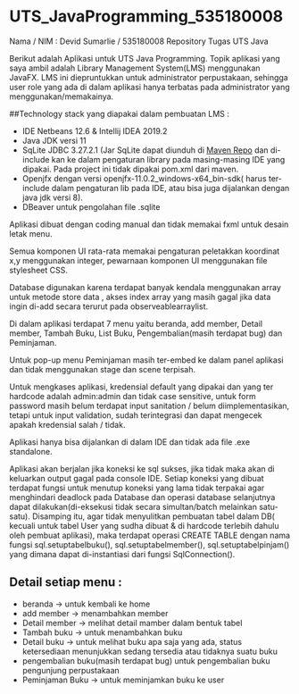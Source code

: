 # UTS_JavaProgramming_535180008
Nama / NIM : Devid Sumarlie / 535180008
 Repository Tugas UTS Java
 
Berikut adalah Aplikasi untuk UTS Java Programming. Topik aplikasi yang saya ambil adalah Library Management System(LMS) menggunakan JavaFX. LMS ini diepruntukkan untuk administrator perpustakaan, sehingga user role yang ada di dalam aplikasi hanya terbatas pada administrator yang menggunakan/memakainya. 

##Technology stack yang diapakai dalam pembuatan LMS :
- IDE Netbeans 12.6 & Intellij IDEA 2019.2
- Java JDK versi 11
- SqLite JDBC 3.27.2.1 (Jar SqLite dapat diunduh di [Maven Repo](https://repo1.maven.org/maven2/org/xerial/sqlite-jdbc/3.27.2.1/) dan di-include kan ke dalam pengaturan library pada masing-masing IDE yang dipakai. Pada project ini tidak dipakai pom.xml dari maven.
- Openjfx dengan versi openjfx-11.0.2_windows-x64_bin-sdk( harus ter-include dalam pengaturan lib pada IDE, atau bisa juga dijalankan dengan java jdk versi 8).
- DBeaver untuk pengolahan file .sqlite

Aplikasi dibuat dengan coding manual dan tidak memakai fxml untuk desain letak menu.

Semua komponen UI rata-rata memakai pengaturan peletakkan koordinat x,y menggunakan integer, pewarnaan komponen UI menggunakan file stylesheet CSS.

Database digunakan karena terdapat banyak kendala menggunakan array untuk metode store data , akses index array yang masih gagal jika data ingin di-add secara terurut pada observeablearraylist.

Di dalam aplikasi terdapat 7 menu yaitu beranda, add member, Detail member, Tambah Buku, List Buku, Pengembalian(masih terdapat bug) dan Peminjaman.

Untuk pop-up menu Peminjaman masih ter-embed ke dalam panel aplikasi dan tidak menggunakan stage dan scene terpisah.

Untuk mengkases aplikasi, kredensial default yang dipakai dan yang ter hardcode adalah admin:admin dan tidak case sensitive, untuk form password masih belum terdapat input sanitation / belum diimplementasikan, tetapi untuk input validation, sudah terintegrasi dan dapat mengecek apakah kredensial salah / tidak.

Aplikasi hanya bisa dijalankan di dalam IDE dan tidak ada file .exe standalone.

Aplikasi akan berjalan jika koneksi ke sql sukses, jika tidak maka akan di keluarkan output gagal pada console IDE. Setiap koneksi yang dibuat terdapat fungsi untuk menutup koneksi yang lama tidak terpakai  agar menghindari deadlock pada Database dan operasi database selanjutnya dapat dilakukan(di-eksekusi tidak secara simultan/batch melainkan satu-satu). Disamping itu, agar tidak menyulitkan pembuatan tabel dalam DB( kecuali untuk tabel User yang sudha dibuat & di hardcode terlebih dahulu oleh pembuat aplikasi), maka terdapat operasi CREATE TABLE dengan nama fungsi sql.setuptabelbuku(), sql.setuptabelmember(), sql.setuptabelpinjam() yang dimana dapat di-instantiasi dari fungsi SqlConnection().

## Detail setiap menu :
- beranda -> untuk kembali ke home
- add member -> menambahkan member
- Detail member -> melihat detail mamber dalam bentuk tabel
- Tambah buku -> untuk menambahkan buku
- Detail buku -> untuk melihat buku apa saja yang ada, status ketersediaan menunjukkan sedang tersedia atau tidaknya suatu buku
- pengembalian buku(masih terdapat bug) untuk pengembalian buku pengunjung perpustakaan
- Peminjaman Buku -> untuk meminjamkan buku ke user


